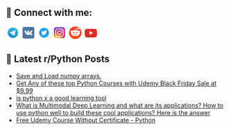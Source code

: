 ## 🔎 Connect with me:
[<img src="https://github.com/bullbesh/bullbesh/blob/main/images/Telegram.png" width="32" height="32" />](https://t.me/bullbesh)
[<img src="https://github.com/bullbesh/bullbesh/blob/main/images/VK.png" width="32" height="32" />](https://vk.com/bullbesh)
[<img src="https://github.com/bullbesh/bullbesh/blob/main/images/Twitter.png" width="32" height="32" />](https://twitter.com/bullbesh1)
[<img src="https://github.com/bullbesh/bullbesh/blob/main/images/Instagram.png" width="32" height="32" />](https://www.instagram.com/bullbesh)
[<img src="https://github.com/bullbesh/bullbesh/blob/main/images/Reddit.png" width="32" height="32" />](https://www.reddit.com/user/bullbesh)
[<img src="https://github.com/bullbesh/bullbesh/blob/main/images/YouTube.png" width="32" height="32" />](https://www.youtube.com/channel/UCtfjRs6uzgq5mfm8S06WTcg)

## 📕 Latest r/Python Posts
<!-- BLOG-POST-LIST:START -->
- [Save and Load numpy arrays.](https://www.reddit.com/r/Python/comments/z64uak/save_and_load_numpy_arrays/)
- [Get Any of these top Python Courses with Udemy Black Friday Sale at $9.99](https://www.reddit.com/r/Python/comments/z645ox/get_any_of_these_top_python_courses_with_udemy/)
- [is python x a good learning tool](https://www.reddit.com/r/Python/comments/z63tz4/is_python_x_a_good_learning_tool/)
- [What is Multimodal Deep Learning and what are its applications? How to use python well to build these cool applications? Here is the answer](https://www.reddit.com/r/Python/comments/z62zlg/what_is_multimodal_deep_learning_and_what_are_its/)
- [Free Udemy Course Without Certificate - Python](https://www.reddit.com/r/Python/comments/z62wuw/free_udemy_course_without_certificate_python/)
<!-- BLOG-POST-LIST:END -->
